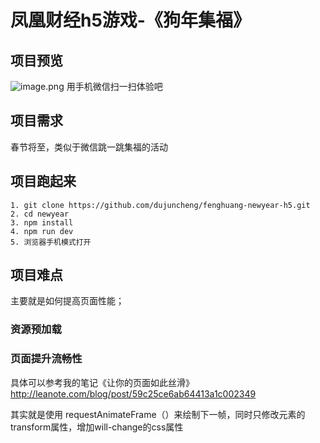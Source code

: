 # 凤凰财经h5游戏-《狗年集福》


## 项目预览

![image.png](http://upload-images.jianshu.io/upload_images/1868855-2a00d3b08028ef2f.png?imageMogr2/auto-orient/strip%7CimageView2/2/w/1240)
用手机微信扫一扫体验吧


## 项目需求
春节将至，类似于微信跳一跳集福的活动

## 项目跑起来
```
1. git clone https://github.com/dujuncheng/fenghuang-newyear-h5.git
2. cd newyear
3. npm install
4. npm run dev 
5. 浏览器手机模式打开 

```

## 项目难点
主要就是如何提高页面性能；
### 资源预加载

### 页面提升流畅性
具体可以参考我的笔记《让你的页面如此丝滑》
http://leanote.com/blog/post/59c25ce6ab64413a1c002349

其实就是使用 requestAnimateFrame（）来绘制下一帧，同时只修改元素的transform属性，增加will-change的css属性

